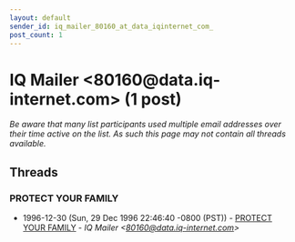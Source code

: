 ```yaml
---
layout: default
sender_id: iq_mailer_80160_at_data_iqinternet_com_
post_count: 1
---
```


# IQ Mailer <80160<span>@</span>data.iq-internet.com> (1 post)

_Be aware that many list participants used multiple email addresses over their time active on the list. As such this page may not contain all threads available._

## Threads

### PROTECT YOUR FAMILY
+ 1996-12-30 (Sun, 29 Dec 1996 22:46:40 -0800 (PST)) - [PROTECT YOUR FAMILY](/archive/1996/12/791b7cdb242af63f0d87af5ea17805d71876c6658ba7b66991a66d00b41c7c24) - _IQ Mailer \<80160@data.iq-internet.com\>_

